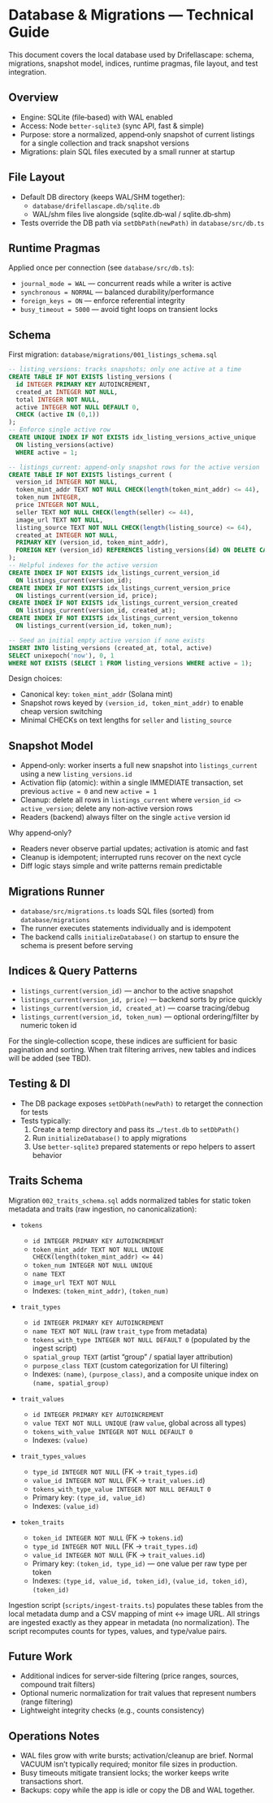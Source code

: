 # Database & Migrations — Technical Guide

This document covers the local database used by Drifellascape: schema, migrations, snapshot model, indices, runtime pragmas, file layout, and test integration.

## Overview

- Engine: SQLite (file‑based) with WAL enabled
- Access: Node `better-sqlite3` (sync API, fast & simple)
- Purpose: store a normalized, append‑only snapshot of current listings for a single collection and track snapshot versions
- Migrations: plain SQL files executed by a small runner at startup

## File Layout

- Default DB directory (keeps WAL/SHM together):
  - `database/drifellascape.db/sqlite.db`
  - WAL/shm files live alongside (sqlite.db‑wal / sqlite.db‑shm)
- Tests override the DB path via `setDbPath(newPath)` in `database/src/db.ts`

## Runtime Pragmas

Applied once per connection (see `database/src/db.ts`):

- `journal_mode = WAL` — concurrent reads while a writer is active
- `synchronous = NORMAL` — balanced durability/performance
- `foreign_keys = ON` — enforce referential integrity
- `busy_timeout = 5000` — avoid tight loops on transient locks

## Schema

First migration: `database/migrations/001_listings_schema.sql`

```sql
-- listing_versions: tracks snapshots; only one active at a time
CREATE TABLE IF NOT EXISTS listing_versions (
  id INTEGER PRIMARY KEY AUTOINCREMENT,
  created_at INTEGER NOT NULL,
  total INTEGER NOT NULL,
  active INTEGER NOT NULL DEFAULT 0,
  CHECK (active IN (0,1))
);
-- Enforce single active row
CREATE UNIQUE INDEX IF NOT EXISTS idx_listing_versions_active_unique
  ON listing_versions(active)
  WHERE active = 1;

-- listings_current: append‑only snapshot rows for the active version
CREATE TABLE IF NOT EXISTS listings_current (
  version_id INTEGER NOT NULL,
  token_mint_addr TEXT NOT NULL CHECK(length(token_mint_addr) <= 44),
  token_num INTEGER,
  price INTEGER NOT NULL,
  seller TEXT NOT NULL CHECK(length(seller) <= 44),
  image_url TEXT NOT NULL,
  listing_source TEXT NOT NULL CHECK(length(listing_source) <= 64),
  created_at INTEGER NOT NULL,
  PRIMARY KEY (version_id, token_mint_addr),
  FOREIGN KEY (version_id) REFERENCES listing_versions(id) ON DELETE CASCADE
);
-- Helpful indexes for the active version
CREATE INDEX IF NOT EXISTS idx_listings_current_version_id
  ON listings_current(version_id);
CREATE INDEX IF NOT EXISTS idx_listings_current_version_price
  ON listings_current(version_id, price);
CREATE INDEX IF NOT EXISTS idx_listings_current_version_created
  ON listings_current(version_id, created_at);
CREATE INDEX IF NOT EXISTS idx_listings_current_version_tokenno
  ON listings_current(version_id, token_num);

-- Seed an initial empty active version if none exists
INSERT INTO listing_versions (created_at, total, active)
SELECT unixepoch('now'), 0, 1
WHERE NOT EXISTS (SELECT 1 FROM listing_versions WHERE active = 1);
```

Design choices:

- Canonical key: `token_mint_addr` (Solana mint)
- Snapshot rows keyed by `(version_id, token_mint_addr)` to enable cheap version switching
- Minimal CHECKs on text lengths for `seller` and `listing_source`

## Snapshot Model

- Append‑only: worker inserts a full new snapshot into `listings_current` using a new `listing_versions.id`
- Activation flip (atomic): within a single IMMEDIATE transaction, set previous `active = 0` and new `active = 1`
- Cleanup: delete all rows in `listings_current` where `version_id <> active_version`; delete any non‑active version rows
- Readers (backend) always filter on the single `active` version id

Why append‑only?

- Readers never observe partial updates; activation is atomic and fast
- Cleanup is idempotent; interrupted runs recover on the next cycle
- Diff logic stays simple and write patterns remain predictable

## Migrations Runner

- `database/src/migrations.ts` loads SQL files (sorted) from `database/migrations`
- The runner executes statements individually and is idempotent
- The backend calls `initializeDatabase()` on startup to ensure the schema is present before serving

## Indices & Query Patterns

- `listings_current(version_id)` — anchor to the active snapshot
- `listings_current(version_id, price)` — backend sorts by price quickly
- `listings_current(version_id, created_at)` — coarse tracing/debug
- `listings_current(version_id, token_num)` — optional ordering/filter by numeric token id

For the single‑collection scope, these indices are sufficient for basic pagination and sorting. When trait filtering arrives, new tables and indices will be added (see TBD).

## Testing & DI

- The DB package exposes `setDbPath(newPath)` to retarget the connection for tests
- Tests typically:
  1. Create a temp directory and pass its `…/test.db` to `setDbPath()`
  2. Run `initializeDatabase()` to apply migrations
  3. Use `better-sqlite3` prepared statements or repo helpers to assert behavior

## Traits Schema

Migration `002_traits_schema.sql` adds normalized tables for static token metadata and traits (raw ingestion, no canonicalization):

- `tokens`

  - `id INTEGER PRIMARY KEY AUTOINCREMENT`
  - `token_mint_addr TEXT NOT NULL UNIQUE CHECK(length(token_mint_addr) <= 44)`
  - `token_num INTEGER NOT NULL UNIQUE`
  - `name TEXT`
  - `image_url TEXT NOT NULL`
  - Indexes: `(token_mint_addr)`, `(token_num)`

- `trait_types`

  - `id INTEGER PRIMARY KEY AUTOINCREMENT`
  - `name TEXT NOT NULL` (raw `trait_type` from metadata)
  - `tokens_with_type INTEGER NOT NULL DEFAULT 0` (populated by the ingest script)
  - `spatial_group TEXT` (artist “group” / spatial layer attribution)
  - `purpose_class TEXT` (custom categorization for UI filtering)
  - Indexes: `(name)`, `(purpose_class)`, and a composite unique index on `(name, spatial_group)`

- `trait_values`

  - `id INTEGER PRIMARY KEY AUTOINCREMENT`
  - `value TEXT NOT NULL UNIQUE` (raw `value`, global across all types)
  - `tokens_with_value INTEGER NOT NULL DEFAULT 0`
  - Indexes: `(value)`

- `trait_types_values`

  - `type_id INTEGER NOT NULL` (FK → `trait_types.id`)
  - `value_id INTEGER NOT NULL` (FK → `trait_values.id`)
  - `tokens_with_type_value INTEGER NOT NULL DEFAULT 0`
  - Primary key: `(type_id, value_id)`
  - Indexes: `(value_id)`

- `token_traits`
  - `token_id INTEGER NOT NULL` (FK → `tokens.id`)
  - `type_id INTEGER NOT NULL` (FK → `trait_types.id`)
  - `value_id INTEGER NOT NULL` (FK → `trait_values.id`)
  - Primary key: `(token_id, type_id)` — one value per raw type per token
  - Indexes: `(type_id, value_id, token_id)`, `(value_id, token_id)`, `(token_id)`

Ingestion script (`scripts/ingest-traits.ts`) populates these tables from the local metadata dump and a CSV mapping of mint ↔ image URL. All strings are ingested exactly as they appear in metadata (no normalization). The script recomputes counts for types, values, and type/value pairs.

## Future Work

- Additional indices for server‑side filtering (price ranges, sources, compound trait filters)
- Optional numeric normalization for trait values that represent numbers (range filtering)
- Lightweight integrity checks (e.g., counts consistency)

## Operations Notes

- WAL files grow with write bursts; activation/cleanup are brief. Normal VACUUM isn’t typically required; monitor file sizes in production.
- Busy timeouts mitigate transient locks; the worker keeps write transactions short.
- Backups: copy while the app is idle or copy the DB and WAL together.
